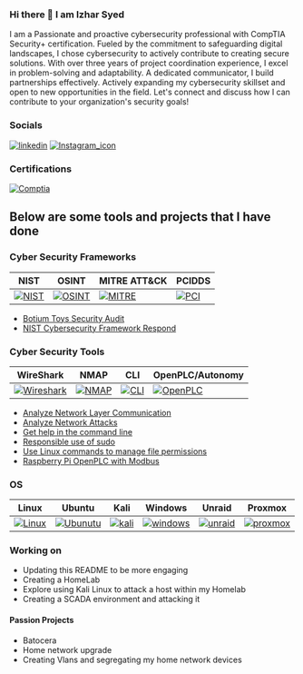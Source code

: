 ### Hi there 👋 I am Izhar Syed
I am a Passionate and proactive cybersecurity professional with CompTIA Security+ certification. Fueled by the commitment to safeguarding digital landscapes, I chose cybersecurity to actively contribute to creating secure solutions. With over three years of project coordination experience, I excel in problem-solving and adaptability. A dedicated communicator, I build partnerships effectively. Actively expanding my cybersecurity skillset and open to new opportunities in the field. Let's connect and discuss how I can contribute to your organization's security goals!

### Socials
[![linkedin](https://github.com/IzharSalvanaSyed/IzharSalvanaSyed/assets/156041933/2876ea8f-525c-4f8b-b625-c16d501a409e)](https://www.linkedin.com/in/izharsyed) [![Instagram_icon](https://github.com/IzharSalvanaSyed/IzharSalvanaSyed/assets/156041933/c0ddf731-8980-4862-aa9e-678aca59484d)](https://www.instagram.com/izhart/)

### Certifications
[![Comptia](https://github.com/IzharSalvanaSyed/IzharSalvanaSyed/assets/156041933/cddbfc54-2e6d-4638-acf1-089b2fa76dd7)](https://www.credly.com/badges/d48b377b-2e11-44a8-b269-675c23261204/linked_in_profile)


## Below are some tools and projects that I have done

### Cyber Security Frameworks
| NIST | OSINT | MITRE ATT&CK | PCIDDS |
| ----- | ------ | -------- | -------- |
[![NIST](https://github.com/IzharSalvanaSyed/IzharSalvanaSyed/assets/156041933/56f969d9-4e00-4d40-b1e8-3c80b51135f4)](https://www.nist.gov/)| [![OSINT](https://github.com/IzharSalvanaSyed/IzharSalvanaSyed/assets/156041933/ad9f28f6-bcba-45b6-b518-f6957102ce44)](https://osintframework.com/) | [![MITRE](https://github.com/IzharSalvanaSyed/IzharSalvanaSyed/assets/156041933/e19b9ea8-2b31-48ca-81b2-3cd5dd5447bf)](https://attack.mitre.org/) | [![PCI](https://github.com/IzharSalvanaSyed/IzharSalvanaSyed/assets/156041933/01692530-7032-4ce8-a773-6a7ee58c475e)](https://www.pcisecuritystandards.org/)

- [Botium Toys Security Audit](https://github.com/IzharSalvanaSyed/Botium-Toys-Security-Audit)  
- [NIST Cybersecurity Framework Respond](https://github.com/IzharSalvanaSyed/NIST-Cybersecurity-Framework-Respond)  

### Cyber Security Tools
| WireShark | NMAP | CLI | OpenPLC/Autonomy |
| ----- | ------ | -------- |-------- |
| [![Wireshark](https://github.com/IzharSalvanaSyed/IzharSalvanaSyed/assets/156041933/a94164f7-21e5-485c-a3f3-66f3442748e0)](https://www.wireshark.org/) | [![NMAP](https://github.com/IzharSalvanaSyed/IzharSalvanaSyed/assets/156041933/72fe0a19-cc1c-4881-bdfe-ae40d4018c5c)](https://nmap.org/)|[![CLI](https://github.com/IzharSalvanaSyed/IzharSalvanaSyed/assets/156041933/b67fcd8b-3d92-4e58-a433-84a522d856c5)](https://letmegooglethat.com/?q=Command+Line+Interface+Cheat+Sheet)|[![OpenPLC](https://github.com/IzharSalvanaSyed/IzharSalvanaSyed/assets/156041933/fd5e39f8-3ec4-4a6a-88db-e9ec7bbcf7d5)](https://autonomylogic.com/)|

- [Analyze Network Layer Communication](https://github.com/IzharSalvanaSyed/Analyze-Network-Layer-Communication)  
- [Analyze Network Attacks](https://github.com/IzharSalvanaSyed/Analyze-Network-Attacks)  
- [Get help in the command line](https://github.com/IzharSalvanaSyed/Get-help-in-the-command-line)  
- [Responsible use of sudo](https://github.com/IzharSalvanaSyed/Responsible-use-of-sudo)  
- [Use Linux commands to manage file permissions](https://github.com/IzharSalvanaSyed/Use-Linux-commands-to-manage-file-permissions)  
- [Raspberry Pi OpenPLC with Modbus](https://github.com/IzharSalvanaSyed/Raspberry-Pi-OpenPLC-with-Modbus)  


### OS
| Linux | Ubuntu | Kali | Windows | Unraid | Proxmox |
| ----- | ------ | -------- | -------- | -------- | -------- |
| [![Linux](https://github.com/IzharSalvanaSyed/IzharSalvanaSyed/assets/156041933/85482d9a-e1e0-424f-9dc2-a7af80aa272a)](https://www.linux.org/) | [![Ubunutu](https://github.com/IzharSalvanaSyed/IzharSalvanaSyed/assets/156041933/e0b06acb-ae5e-4687-9891-b8ac9307be28)](https://ubuntu.com/) | [![kali](https://github.com/IzharSalvanaSyed/IzharSalvanaSyed/assets/156041933/83f38e81-6909-43f9-9dee-bb018f3c6d94)](https://www.kali.org/) | [![windows](https://github.com/IzharSalvanaSyed/IzharSalvanaSyed/assets/156041933/0c326456-45a2-4321-856e-199a6d51cbdf)](https://www.microsoft.com/en-us/) | [![unraid](https://github.com/IzharSalvanaSyed/IzharSalvanaSyed/assets/156041933/b4875315-f101-47b7-b1b9-517fed0d4f7d)](https://unraid.net/) | [![proxmox](https://github.com/IzharSalvanaSyed/IzharSalvanaSyed/assets/156041933/0b0d1456-52c0-4358-9f1f-684dda6e3396)](https://www.proxmox.com/en/) |

### Working on
- Updating this README to be more engaging
- Creating a HomeLab
- Explore using Kali Linux to attack a host within my Homelab
- Creating a SCADA environment and attacking it

#### Passion Projects
- Batocera
- Home network upgrade
- Creating Vlans and segregating my home network devices
